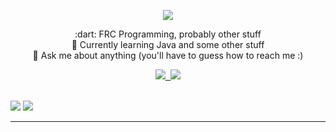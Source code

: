 <p align="center">
  <img src="https://capsule-render.vercel.app/api?type=waving&color=auto&height=250&section=header&text=gaming&fontSize=50&animation=fadeIn&fontAlignY=33&desc=@TheGamer1002&descAlignY=45&descAlign=60"></img>
 
  <p align="center">
    :dart: FRC Programming, probably other stuff<br/>
    🌱 Currently learning Java and some other stuff<br/>
    💬 Ask me about anything (you'll have to guess how to reach me :)<br/>
  </p>


  <p align="center"><kbd>
    <a href="https://gitlab.com/thegamer1002">
      <img src="https://img.shields.io/badge/-GitLab-FCA121?style=flat&logo=gitlab&link=https://gitlab.com/thegamer1002&label=gitlab bad" />
    </a>
    <a href="https://hits.seeyoufarm.com">
      <img src="https://hits.seeyoufarm.com/api/count/incr/badge.svg?url=https%3A%2F%2Fgithub.com%2Fthegamer1002&count_bg=%2379C83D&title_bg=%23555555&icon=&icon_color=%23E7E7E7&title=hits+%28since+June+2021%29&edge_flat=false" />
    </a></kbd>
  </p>

  <br/>


  <img src="https://github-readme-stats.vercel.app/api?username=TheGamer1002&show_icons=true" />
  <img src="https://github-readme-streak-stats.herokuapp.com/?user=thegamer1002" />


  
  <hr/>
 <!--
  <p align="center">
    <b>Looking for a cheap and reliable VPS or web hosting service?</b>
  <p/>
  <p align="center">
    Get 20 EUR free credit at Hetzner by signing up using my referral link: https://hetzner.cloud/?ref=UxQ1cNJNyo1Q
  <p/>
-->
</p>
